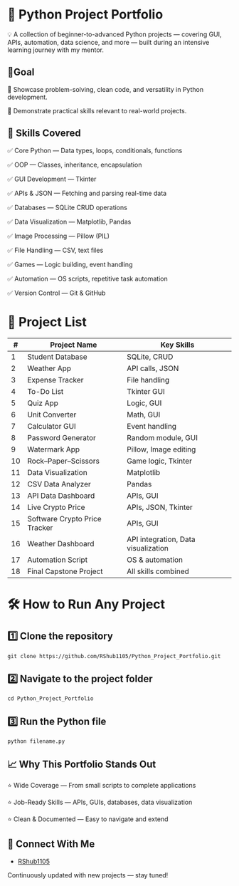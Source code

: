 
# 🐍 Python Project Portfolio

💡 A collection of beginner-to-advanced Python projects — covering GUI, APIs, automation, data science, and more — built during an intensive learning journey with my mentor.

## 🎯Goal

📌  Showcase problem-solving, clean code, and versatility in Python development. 

📌  Demonstrate practical skills relevant to real-world projects.
## 🚀 Skills Covered

✅ Core Python — Data types, loops, conditionals, functions
 
✅ OOP — Classes, inheritance, encapsulation

✅ GUI Development — Tkinter

✅ APIs & JSON — Fetching and parsing real-time data

✅ Databases — SQLite CRUD operations

✅ Data Visualization — Matplotlib, Pandas

✅ Image Processing — Pillow (PIL)

✅ File Handling — CSV, text files

✅ Games — Logic building, event handling

✅ Automation — OS scripts, repetitive task automation

✅ Version Control — Git & GitHub
# 📂 Project List

| #  | Project Name                     | Key Skills                          |
|----|----------------------------------|--------------------------------------|
| 1  | Student Database                 | SQLite, CRUD                         |
| 2  | Weather App                      | API calls, JSON                      |
| 3  | Expense Tracker                  | File handling                        |
| 4  | To-Do List                       | Tkinter GUI                          |
| 5  | Quiz App                         | Logic, GUI                           |
| 6  | Unit Converter                   | Math, GUI                            |
| 7  | Calculator GUI                   | Event handling                       |
| 8  | Password Generator               | Random module, GUI                   |
| 9  | Watermark App                    | Pillow, Image editing                |
| 10 | Rock–Paper–Scissors              | Game logic, Tkinter                  |
| 11 | Data Visualization               | Matplotlib                           |
| 12 | CSV Data Analyzer                | Pandas                               |
| 13 | API Data Dashboard               | APIs, GUI                            |
| 14 | Live Crypto Price                | APIs, JSON, Tkinter                   |
| 15 | Software Crypto Price Tracker    | APIs, GUI                            |
| 16 | Weather Dashboard                | API integration, Data visualization  |
| 17 | Automation Script                | OS & automation                      |
| 18 | Final Capstone Project           | All skills combined                  |

# 🛠 How to Run Any Project

## 1️⃣ Clone the repository
    git clone https://github.com/RShub1105/Python_Project_Portfolio.git

## 2️⃣ Navigate to the project folder
    cd Python_Project_Portfolio

## 3️⃣ Run the Python file
    python filename.py

## 📈 Why This Portfolio Stands Out

⭐ Wide Coverage — From small scripts to complete applications
 
⭐ Job-Ready Skills — APIs, GUIs, databases, data visualization
 
⭐ Clean & Documented — Easy to navigate and extend
## 🔗 Connect With Me

- [RShub1105](https://github.com/RShub1105)

Continuously updated with new projects — stay tuned!